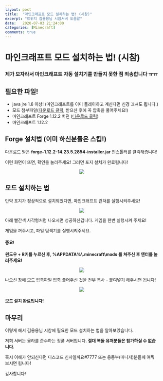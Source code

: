 ```yaml
---
layout: post
title:  "마인크래프트 모드 설치하는 법! (시참)"
excerpt: "트위치 김용용님 시참서버 도움말"
date:   2020-07-03 21:24:00
categories: [Minecraft]
comments: true
---
```


# 마인크래프트 모드 설치하는 법! (시참)

### 제가 모자라서 마인크래프트 자동 설치기를 만들지 못한 점 죄송합니다 ㅠㅠ

## 필요한 파일!

- java jre 1.8 이상! (마인크래프트를 이미 플레이하고 계신다면 신경 끄셔도 됩니다.)
- 모드 첨부파일([다운로드 클릭](https://www.dropbox.com/s/ec94qn6be5b1zg1/yong2_2mode.zip?dl=1), 받으신 후에 꼭 압축을 풀어주세요!)
- 마인크래프트 Forge 1.12.2 버젼 ([다운로드 클릭](https://www.dropbox.com/s/kv3g3uvw7culi63/forge-1.12.2-14.23.5.2854-installer.jar?dl=1))
- 마인크래프트 1.12.2

## Forge 설치법 (이미 하신분들은 스킵!)

다운로드 받은 **forge-1.12.2-14.23.5.2854-installer.jar** 인스톨러를 클릭해줍니다!

이런 화면이 뜨면, 확인을 눌러주세요! 그러면 포지 설치가 완료됩니다!

<p align="center">
  <img align ="center" src = "https://i.ibb.co/X5nJDfZ/forge.png">
</p>

## 모드 설치하는 법

만약 포지가 정상적으로 설치되었다면, 마인크래프트 런쳐를 실행시켜주세요!

<p align="center">
  <img align ="center" src = "https://i.ibb.co/7NQgHX6/forge.png">
</p>

아래 빨간색 사각형처럼 나오시면 성공하신겁니다. 게임을 한번 실행시켜 주세요!

게임을 꺼주시고, 파일 탐색기를 실행시켜주세요.

#### 중요!

**윈도우 + R키를 누르신 후, %APPDATA%\\.minecraft\mods 를 쳐주신 후 엔터를 눌러주세요!**

<p align="center">
  <img align ="center" src = "https://i.ibb.co/fFR6d9m/image.png">
</p>

나오신 창에 모드 압축파일 압축 풀어주신 것을 전부 복사 - 붙여넣기 해주시면 됩니다!

<p align="center">
  <img align ="center" src = "https://i.ibb.co/gFKr8m8/howitshouldlook.png">
</p>

#### 모드 설치 완료입니다!

## 마무리

이렇게 해서 김용용님 시참에 필요한 모드 설치하는 법을 알아보았습니다.

저희 서버는 율라를 준수하는 정품 서버입니다. **절대 복돌 유저분들은 참가하실 수 없습니다.**

혹시 이해가 안되신다면 디스코드 신사일까요#7777 또는 용동부(매니저)분들께 여쭤보시면 됩니다!

감사합니다!

<script src="https://utteranc.es/client.js" repo="justiceserv/leonids" issue-term="pathname" theme="github-light" crossorigin="anonymous" async> </script>
